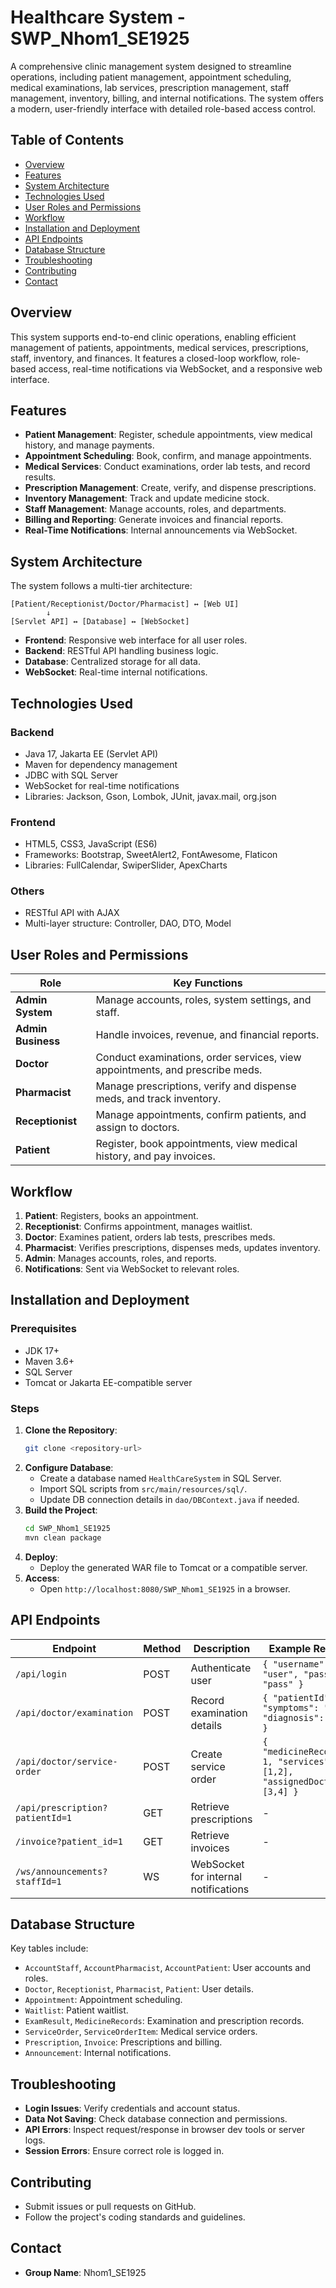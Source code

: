 # Healthcare System - SWP_Nhom1_SE1925

A comprehensive clinic management system designed to streamline operations, including patient management, appointment scheduling, medical examinations, lab services, prescription management, staff management, inventory, billing, and internal notifications. The system offers a modern, user-friendly interface with detailed role-based access control.

## Table of Contents
- [Overview](#overview)
- [Features](#features)
- [System Architecture](#system-architecture)
- [Technologies Used](#technologies-used)
- [User Roles and Permissions](#user-roles-and-permissions)
- [Workflow](#workflow)
- [Installation and Deployment](#installation-and-deployment)
- [API Endpoints](#api-endpoints)
- [Database Structure](#database-structure)
- [Troubleshooting](#troubleshooting)
- [Contributing](#contributing)
- [Contact](#contact)

## Overview
This system supports end-to-end clinic operations, enabling efficient management of patients, appointments, medical services, prescriptions, staff, inventory, and finances. It features a closed-loop workflow, role-based access, real-time notifications via WebSocket, and a responsive web interface.

## Features
- **Patient Management**: Register, schedule appointments, view medical history, and manage payments.
- **Appointment Scheduling**: Book, confirm, and manage appointments.
- **Medical Services**: Conduct examinations, order lab tests, and record results.
- **Prescription Management**: Create, verify, and dispense prescriptions.
- **Inventory Management**: Track and update medicine stock.
- **Staff Management**: Manage accounts, roles, and departments.
- **Billing and Reporting**: Generate invoices and financial reports.
- **Real-Time Notifications**: Internal announcements via WebSocket.

## System Architecture
The system follows a multi-tier architecture:
```
[Patient/Receptionist/Doctor/Pharmacist] ↔ [Web UI]
        ↓
[Servlet API] ↔ [Database] ↔ [WebSocket]
```
- **Frontend**: Responsive web interface for all user roles.
- **Backend**: RESTful API handling business logic.
- **Database**: Centralized storage for all data.
- **WebSocket**: Real-time internal notifications.

## Technologies Used
### Backend
- Java 17, Jakarta EE (Servlet API)
- Maven for dependency management
- JDBC with SQL Server
- WebSocket for real-time notifications
- Libraries: Jackson, Gson, Lombok, JUnit, javax.mail, org.json

### Frontend
- HTML5, CSS3, JavaScript (ES6)
- Frameworks: Bootstrap, SweetAlert2, FontAwesome, Flaticon
- Libraries: FullCalendar, SwiperSlider, ApexCharts

### Others
- RESTful API with AJAX
- Multi-layer structure: Controller, DAO, DTO, Model

## User Roles and Permissions
| Role             | Key Functions                                                                 |
|------------------|-------------------------------------------------------------------------------|
| **Admin System** | Manage accounts, roles, system settings, and staff.                           |
| **Admin Business** | Handle invoices, revenue, and financial reports.                              |
| **Doctor**       | Conduct examinations, order services, view appointments, and prescribe meds.  |
| **Pharmacist**   | Manage prescriptions, verify and dispense meds, and track inventory.          |
| **Receptionist** | Manage appointments, confirm patients, and assign to doctors.                 |
| **Patient**      | Register, book appointments, view medical history, and pay invoices.          |

## Workflow
1. **Patient**: Registers, books an appointment.
2. **Receptionist**: Confirms appointment, manages waitlist.
3. **Doctor**: Examines patient, orders lab tests, prescribes meds.
4. **Pharmacist**: Verifies prescriptions, dispenses meds, updates inventory.
5. **Admin**: Manages accounts, roles, and reports.
6. **Notifications**: Sent via WebSocket to relevant roles.

## Installation and Deployment
### Prerequisites
- JDK 17+
- Maven 3.6+
- SQL Server
- Tomcat or Jakarta EE-compatible server

### Steps
1. **Clone the Repository**:
   ```bash
   git clone <repository-url>
   ```
2. **Configure Database**:
   - Create a database named `HealthCareSystem` in SQL Server.
   - Import SQL scripts from `src/main/resources/sql/`.
   - Update DB connection details in `dao/DBContext.java` if needed.
3. **Build the Project**:
   ```bash
   cd SWP_Nhom1_SE1925
   mvn clean package
   ```
4. **Deploy**:
   - Deploy the generated WAR file to Tomcat or a compatible server.
5. **Access**:
   - Open `http://localhost:8080/SWP_Nhom1_SE1925` in a browser.

## API Endpoints
| Endpoint                          | Method | Description                              | Example Request                                      |
|-----------------------------------|--------|------------------------------------------|-----------------------------------------------------|
| `/api/login`                      | POST   | Authenticate user                        | `{ "username": "user", "password": "pass" }`        |
| `/api/doctor/examination`         | POST   | Record examination details               | `{ "patientId": 1, "symptoms": "...", "diagnosis": "..." }` |
| `/api/doctor/service-order`       | POST   | Create service order                     | `{ "medicineRecordId": 1, "services": [1,2], "assignedDoctors": [3,4] }` |
| `/api/prescription?patientId=1`   | GET    | Retrieve prescriptions                   | -                                                   |
| `/invoice?patient_id=1`           | GET    | Retrieve invoices                        | -                                                   |
| `/ws/announcements?staffId=1`     | WS     | WebSocket for internal notifications     | -                                                   |

## Database Structure
Key tables include:
- `AccountStaff`, `AccountPharmacist`, `AccountPatient`: User accounts and roles.
- `Doctor`, `Receptionist`, `Pharmacist`, `Patient`: User details.
- `Appointment`: Appointment scheduling.
- `Waitlist`: Patient waitlist.
- `ExamResult`, `MedicineRecords`: Examination and prescription records.
- `ServiceOrder`, `ServiceOrderItem`: Medical service orders.
- `Prescription`, `Invoice`: Prescriptions and billing.
- `Announcement`: Internal notifications.

## Troubleshooting
- **Login Issues**: Verify credentials and account status.
- **Data Not Saving**: Check database connection and permissions.
- **API Errors**: Inspect request/response in browser dev tools or server logs.
- **Session Errors**: Ensure correct role is logged in.

## Contributing
- Submit issues or pull requests on GitHub.
- Follow the project's coding standards and guidelines.

## Contact
- **Group Name**: Nhom1_SE1925
